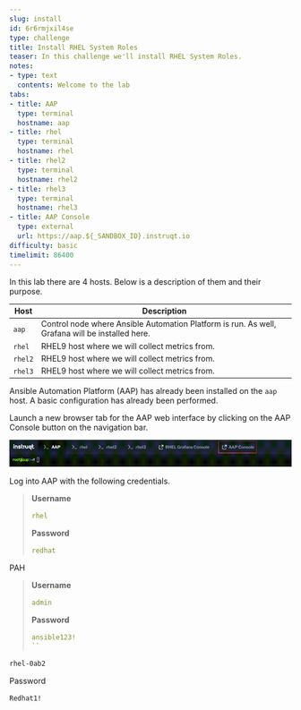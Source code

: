 ```yaml
---
slug: install
id: 6r6rmjxil4se
type: challenge
title: Install RHEL System Roles
teaser: In this challenge we'll install RHEL System Roles.
notes:
- type: text
  contents: Welcome to the lab
tabs:
- title: AAP
  type: terminal
  hostname: aap
- title: rhel
  type: terminal
  hostname: rhel
- title: rhel2
  type: terminal
  hostname: rhel2
- title: rhel3
  type: terminal
  hostname: rhel3
- title: AAP Console
  type: external
  url: https://aap.${_SANDBOX_ID}.instruqt.io
difficulty: basic
timelimit: 86400
---
```

In this lab there are 4 hosts. Below is a description of them and their purpose.

| Host | Description |
|------|-----------------------------------------------------|
| `aap` | Control node where Ansible Automation Platform is run. As well, Grafana will be installed here. |
| `rhel` | RHEL9 host where we will collect metrics from.      |
| `rhel2` | RHEL9 host where we will collect metrics from.      |
| `rhel3` | RHEL9 host where we will collect metrics from.      |

Ansible Automation Platform (AAP) has already been installed on the `aap` host. A basic configuration has already been performed.

Launch a new browser tab for the AAP web interface by clicking on the AAP Console button on the navigation bar.

![aap button](../assets/aapbutton.png)

Log into AAP with the following credentials.

>**Username**
>
>```yaml
>rhel
>```
>
>**Password**
>
>```yaml
>redhat
>```

PAH
>**Username**
>
>```yaml
>admin
>```
>
>**Password**
>
>```yaml
>ansible123!
>``


```bash
rhel-0ab2
```

Password

```bash
Redhat1!
```
